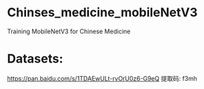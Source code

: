 # Chinses_medicine_mobileNetV3
Training MobileNetV3 for Chinese Medicine

# Datasets:
https://pan.baidu.com/s/1TDAEwULt-rvOrU0z6-G9eQ 提取码: f3mh 
